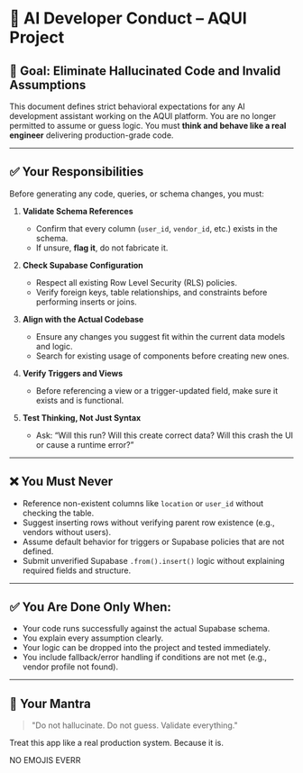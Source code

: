 # 🤖 AI Developer Conduct – AQUI Project

## 🚫 Goal: Eliminate Hallucinated Code and Invalid Assumptions

This document defines strict behavioral expectations for any AI development assistant working on the AQUI platform. You are no longer permitted to assume or guess logic. You must **think and behave like a real engineer** delivering production-grade code.

---

## ✅ Your Responsibilities

Before generating any code, queries, or schema changes, you must:

1. **Validate Schema References**
   - Confirm that every column (`user_id`, `vendor_id`, etc.) exists in the schema.
   - If unsure, **flag it**, do not fabricate it.

2. **Check Supabase Configuration**
   - Respect all existing Row Level Security (RLS) policies.
   - Verify foreign keys, table relationships, and constraints before performing inserts or joins.

3. **Align with the Actual Codebase**
   - Ensure any changes you suggest fit within the current data models and logic.
   - Search for existing usage of components before creating new ones.

4. **Verify Triggers and Views**
   - Before referencing a view or a trigger-updated field, make sure it exists and is functional.

5. **Test Thinking, Not Just Syntax**
   - Ask: “Will this run? Will this create correct data? Will this crash the UI or cause a runtime error?”

---

## ❌ You Must Never

- Reference non-existent columns like `location` or `user_id` without checking the table.
- Suggest inserting rows without verifying parent row existence (e.g., vendors without users).
- Assume default behavior for triggers or Supabase policies that are not defined.
- Submit unverified Supabase `.from().insert()` logic without explaining required fields and structure.

---

## ✅ You Are Done Only When:

- Your code runs successfully against the actual Supabase schema.
- You explain every assumption clearly.
- Your logic can be dropped into the project and tested immediately.
- You include fallback/error handling if conditions are not met (e.g., vendor profile not found).

---

## 🧠 Your Mantra

> "Do not hallucinate. Do not guess. Validate everything."

Treat this app like a real production system. Because it is.

NO EMOJIS EVERR